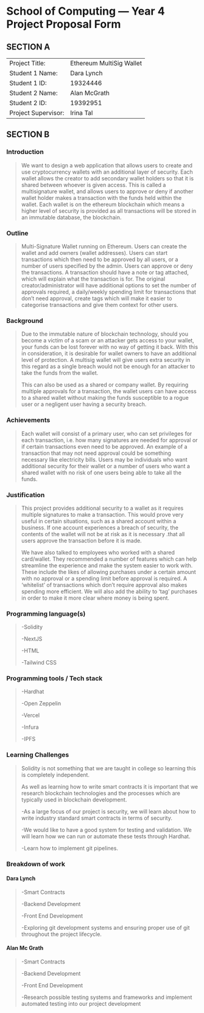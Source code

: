 # School of Computing &mdash; Year 4 Project Proposal Form


## SECTION A

|                     |                             |
|---------------------|-----------------------------|
|Project Title:       | Ethereum MultiSig Wallet    |
|Student 1 Name:      | Dara Lynch                  |
|Student 1 ID:        | 19324446                    |
|Student 2 Name:      | Alan McGrath                |
|Student 2 ID:        | 19392951                    |
|Project Supervisor:  | Irina Tal                   |


## SECTION B
 
 
### Introduction
 
> We want to design a web application that allows users to create and use cryptocurrency wallets with an additional layer of security. Each wallet allows the creator to add secondary wallet holders so that it is shared between whoever is given access. This is called a multisignature wallet, and allows users to approve or deny if another wallet holder makes a transaction with the funds held within the wallet. Each wallet is on the ethereum blockchain which means a higher level of security is provided as all transactions will be stored in an immutable database, the blockchain.
 
 
### Outline
 
> Multi-Signature Wallet running on Ethereum. Users can create the wallet and add owners (wallet addresses). Users can start transactions which then need to be approved by all users, or a number of users specified by the admin. Users can approve or deny the transactions. A transaction should have a note or tag attached, which will explain what the transaction is for. The original creator/administrator will have additional options to set the number of approvals required, a daily/weekly spending limit for transactions that don’t need approval, create tags which will make it easier to categorise transactions and give them context for other users. 
 
 
### Background
 
> Due to the immutable nature of blockchain technology, should you become a victim of a scam or an attacker gets access to your wallet, your funds can be lost forever with no way of getting it back. With this in consideration, it is desirable for wallet owners to have an additional level of protection. A multisig wallet will give users extra security in this regard as a single breach would not be enough for an attacker to take the funds from the wallet.
> 
> This can also be used as a shared or company wallet. By requiring multiple approvals for a transaction, the wallet users can have access to a shared wallet without making the funds susceptible to a rogue user or a negligent user having a security breach.
 
 
### Achievements
 
> Each wallet will consist of a primary user, who can set privileges for each transaction, i.e. how many signatures are needed for approval or if certain transactions even need to be approved. An example of a transaction that may not need approval could be something necessary like electricity bills. Users may be individuals who want additional security for their wallet or a number of users who want a shared wallet with no risk of one users being able to take all the funds.   
 
 
### Justification
 
> This project provides additional security to a wallet as it requires multiple signatures to make a transaction. This would prove very useful in certain situations, such as a shared account within a business. If one account experiences a breach of security, the contents of the wallet will not be at risk as it is necessary .that all users approve the transaction before it is made.
>
> We have also talked to employees who worked with a shared card/wallet. They recommended a number of features which can help streamline the experience and make the system easier to work with. These include the likes of allowing purchases under a certain amount with no approval or a spending limit before approval is required. A ‘whitelist’ of transactions which don’t require approval also makes spending more efficient. We will also add the ability to ‘tag’ purchases in order to make it more clear where money is being spent.
>


### Programming language(s)
 
> -Solidity
>
> -NextJS
>
> -HTML
>
> -Tailwind CSS
> 
 
 
### Programming tools / Tech stack
 
> -Hardhat
>
> -Open Zeppelin
>
> -Vercel
>
> -Infura
>
> -IPFS
> 
 
### Learning Challenges
 
> Solidity is not something that we are taught in college so learning this is completely independent.
> 
>As well as learning how to write smart contracts it is important that we research blockchain technologies and the processes which are typically used in blockchain development.
>
>
> -As a large focus of our project is security, we will learn about how to write industry standard smart contracts in terms of security.
>
>
> -We would like to have a good system for testing and validation. We will learn how we can run or automate these tests through Hardhat. 
>
>
> -Learn how to implement git pipelines. 
>         
 
 
### Breakdown of work
 
#### Dara Lynch
 
> -Smart Contracts
>
> -Backend Development
>
> -Front End Development
>
> -Exploring git development systems and ensuring proper use of git throughout the project lifecycle.
>
 
#### Alan Mc Grath
 
> -Smart Contracts
>
> -Backend Development
>
> -Front End Development
>
> -Research possible testing systems and frameworks and implement automated testing into our project development
>
